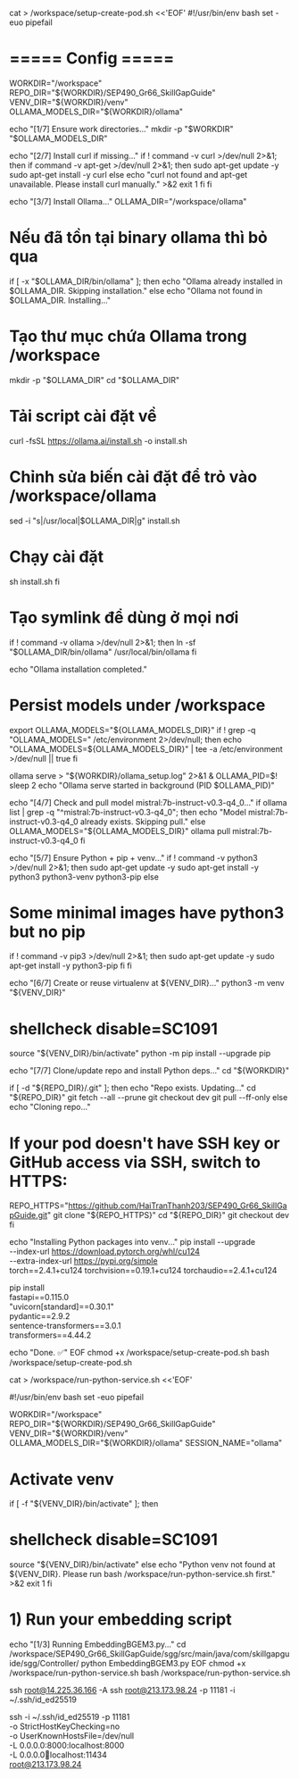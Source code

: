 cat > /workspace/setup-create-pod.sh <<'EOF'
#!/usr/bin/env bash
set -euo pipefail

# ===== Config =====
WORKDIR="/workspace"
REPO_DIR="${WORKDIR}/SEP490_Gr66_SkillGapGuide"
VENV_DIR="${WORKDIR}/venv"
OLLAMA_MODELS_DIR="${WORKDIR}/ollama"

echo "[1/7] Ensure work directories..."
mkdir -p "$WORKDIR" "$OLLAMA_MODELS_DIR"

echo "[2/7] Install curl if missing..."
if ! command -v curl >/dev/null 2>&1; then
  if command -v apt-get >/dev/null 2>&1; then
    sudo apt-get update -y
    sudo apt-get install -y curl
  else
    echo "curl not found and apt-get unavailable. Please install curl manually." >&2
    exit 1
  fi
fi

echo "[3/7] Install Ollama..."
OLLAMA_DIR="/workspace/ollama"

# Nếu đã tồn tại binary ollama thì bỏ qua
if [ -x "$OLLAMA_DIR/bin/ollama" ]; then
  echo "Ollama already installed in $OLLAMA_DIR. Skipping installation."
else
  echo "Ollama not found in $OLLAMA_DIR. Installing..."
  
  # Tạo thư mục chứa Ollama trong /workspace
  mkdir -p "$OLLAMA_DIR"
  cd "$OLLAMA_DIR"

  # Tải script cài đặt về
  curl -fsSL https://ollama.ai/install.sh -o install.sh
  
  # Chỉnh sửa biến cài đặt để trỏ vào /workspace/ollama
  sed -i "s|/usr/local|$OLLAMA_DIR|g" install.sh

  # Chạy cài đặt
  sh install.sh
fi

# Tạo symlink để dùng ở mọi nơi
if ! command -v ollama >/dev/null 2>&1; then
  ln -sf "$OLLAMA_DIR/bin/ollama" /usr/local/bin/ollama
fi

echo "Ollama installation completed."


# Persist models under /workspace
export OLLAMA_MODELS="${OLLAMA_MODELS_DIR}"
if ! grep -q "OLLAMA_MODELS=" /etc/environment 2>/dev/null; then
  echo "OLLAMA_MODELS=${OLLAMA_MODELS_DIR}" | tee -a /etc/environment >/dev/null || true
fi

ollama serve > "${WORKDIR}/ollama_setup.log" 2>&1 &
OLLAMA_PID=$!
sleep 2
echo "Ollama serve started in background (PID $OLLAMA_PID)"

echo "[4/7] Check and pull model mistral:7b-instruct-v0.3-q4_0..."
if ollama list | grep -q "^mistral:7b-instruct-v0.3-q4_0"; then
  echo "Model mistral:7b-instruct-v0.3-q4_0 already exists. Skipping pull."
else
  OLLAMA_MODELS="${OLLAMA_MODELS_DIR}" ollama pull mistral:7b-instruct-v0.3-q4_0
fi

echo "[5/7] Ensure Python + pip + venv..."
if ! command -v python3 >/dev/null 2>&1; then
  sudo apt-get update -y
  sudo apt-get install -y python3 python3-venv python3-pip
else
  # Some minimal images have python3 but no pip
  if ! command -v pip3 >/dev/null 2>&1; then
    sudo apt-get update -y
    sudo apt-get install -y python3-pip
  fi
fi

echo "[6/7] Create or reuse virtualenv at ${VENV_DIR}..."
python3 -m venv "${VENV_DIR}"
# shellcheck disable=SC1091
source "${VENV_DIR}/bin/activate"
python -m pip install --upgrade pip

echo "[7/7] Clone/update repo and install Python deps..."
cd "${WORKDIR}"

if [ -d "${REPO_DIR}/.git" ]; then
  echo "Repo exists. Updating..."
  cd "${REPO_DIR}"
  git fetch --all --prune
  git checkout dev
  git pull --ff-only
else
  echo "Cloning repo..."
  # If your pod doesn't have SSH key or GitHub access via SSH, switch to HTTPS:
  REPO_HTTPS="https://github.com/HaiTranThanh203/SEP490_Gr66_SkillGapGuide.git"
  git clone "${REPO_HTTPS}"
  cd "${REPO_DIR}"
  git checkout dev
fi

echo "Installing Python packages into venv..."
pip install --upgrade \
  --index-url https://download.pytorch.org/whl/cu124 \
  --extra-index-url https://pypi.org/simple \
  torch==2.4.1+cu124 torchvision==0.19.1+cu124 torchaudio==2.4.1+cu124

pip install \
  fastapi==0.115.0 \
  "uvicorn[standard]==0.30.1" \
  pydantic==2.9.2 \
  sentence-transformers==3.0.1 \
  transformers==4.44.2


echo "Done. ✅"
EOF
chmod +x /workspace/setup-create-pod.sh
bash /workspace/setup-create-pod.sh




cat > /workspace/run-python-service.sh <<'EOF'

#!/usr/bin/env bash
set -euo pipefail

WORKDIR="/workspace"
REPO_DIR="${WORKDIR}/SEP490_Gr66_SkillGapGuide"
VENV_DIR="${WORKDIR}/venv"
OLLAMA_MODELS_DIR="${WORKDIR}/ollama"
SESSION_NAME="ollama"

# Activate venv
if [ -f "${VENV_DIR}/bin/activate" ]; then
  # shellcheck disable=SC1091
  source "${VENV_DIR}/bin/activate"
else
  echo "Python venv not found at ${VENV_DIR}. Please run bash /workspace/run-python-service.sh first." >&2
  exit 1
fi

# 1) Run your embedding script
echo "[1/3] Running EmbeddingBGEM3.py..."
cd /workspace/SEP490_Gr66_SkillGapGuide/sgg/src/main/java/com/skillgapguide/sgg/Controller/
python EmbeddingBGEM3.py
EOF
chmod +x /workspace/run-python-service.sh
bash /workspace/run-python-service.sh

ssh root@14.225.36.166 -A
ssh root@213.173.98.24 -p 11181 -i ~/.ssh/id_ed25519

ssh -i ~/.ssh/id_ed25519 -p 11181 \
  -o StrictHostKeyChecking=no \
  -o UserKnownHostsFile=/dev/null \
  -L 0.0.0.0:8000:localhost:8000 \
  -L 0.0.0.0:1234:localhost:11434 \
  root@213.173.98.24